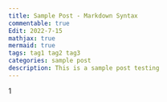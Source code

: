 ```yaml
---
title: Sample Post - Markdown Syntax
commentable: true
Edit: 2022-7-15
mathjax: true
mermaid: true
tags: tag1 tag2 tag3
categories: sample post
description: This is a sample post testing 
---
```


1

<!-- [linkid]: https://yk-liu.github.io	"Optional Title" -->